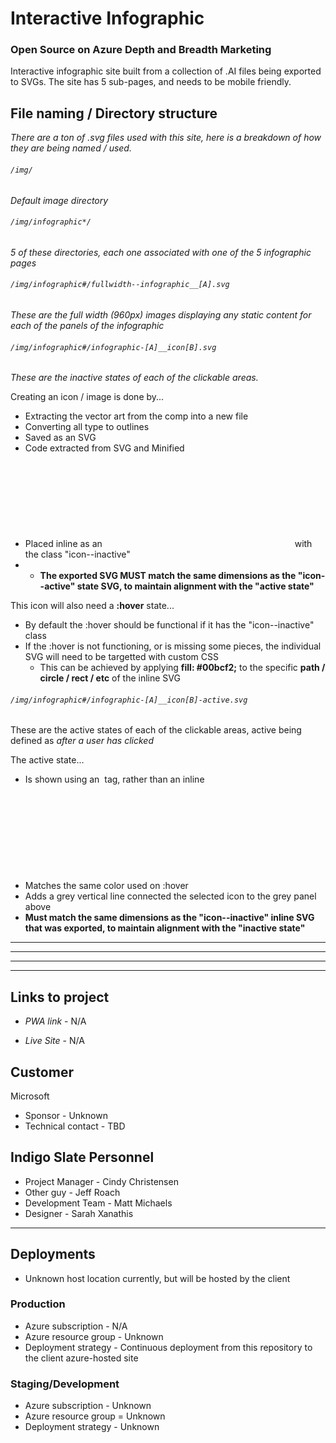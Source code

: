 # Interactive Infographic
### Open Source on Azure Depth and Breadth Marketing

Interactive infographic site built from a collection of .AI files being exported to SVGs.  The site has 5 sub-pages, and needs to be mobile friendly.



## File naming / Directory structure

*There are a ton of .svg files used with this site, here is a breakdown of how they are being named / used.*


###### `/img/`

*Default image directory*



###### `/img/infographic*/`

*5 of these directories, each one associated with one of the 5 infographic pages*



###### `/img/infographic#/fullwidth--infographic__[A].svg`

*These are the full width (960px) images displaying any static content for each of the panels of the infographic*


###### `/img/infographic#/infographic-[A]__icon[B].svg`
*These are the inactive states of each of the clickable areas.*

Creating an icon / image is done by...
- Extracting the vector art from the comp into a new file
- Converting all type to outlines
- Saved as an SVG
- Code extracted from SVG and Minified 
- Placed inline as an **<svg>** with the class "icon--inactive"
- * **The exported SVG MUST match the same dimensions as the "icon--active" state SVG, to maintain alignment with the "active state"**

This icon will also need a **:hover** state...
- By default the :hover should be functional if it has the "icon--inactive" class
- If the :hover is not functioning, or is missing some pieces, the individual SVG will need to be targetted with custom CSS
  - This can be achieved by applying **fill: #00bcf2;** to the specific **path / circle / rect / etc** of the inline SVG


###### `/img/infographic#/infographic-[A]__icon[B]-active.svg`

These are the active states of each of the clickable areas, active being defined as *after a user has clicked*

The active state...
* Is shown using an <img> tag, rather than an inline <svg> like the inactive state
* Matches the same color used on :hover
* Adds a grey vertical line connected the selected icon to the grey panel above
* **Must match the same dimensions as the "icon--inactive" inline SVG that was exported, to maintain alignment with the "inactive state"**

---
---
---
---

## Links to project
* *PWA link* - N/A

* *Live Site* - N/A

## Customer
Microsoft
* Sponsor - Unknown
* Technical contact - TBD

## Indigo Slate Personnel
* Project Manager - Cindy Christensen
* Other guy - Jeff Roach
* Development Team - Matt Michaels
* Designer - Sarah Xanathis

---

## Deployments
* Unknown host location currently, but will be hosted by the client

### Production
* Azure subscription - N/A
* Azure resource group - Unknown
* Deployment strategy - Continuous deployment from this repository to the client azure-hosted site

### Staging/Development
* Azure subscription - Unknown
* Azure resource group = Unknown
* Deployment strategy - Unknown
